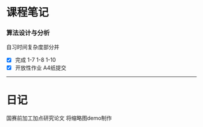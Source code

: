 # 课程笔记
### 算法设计与分析
自习时间复杂度部分并 
- [x] 完成 1-7 1-8 1-10 
- [x] 开放性作业
A4纸提交
- - -
# 日记
国赛前加工加点研究论文
将缩略图demo制作